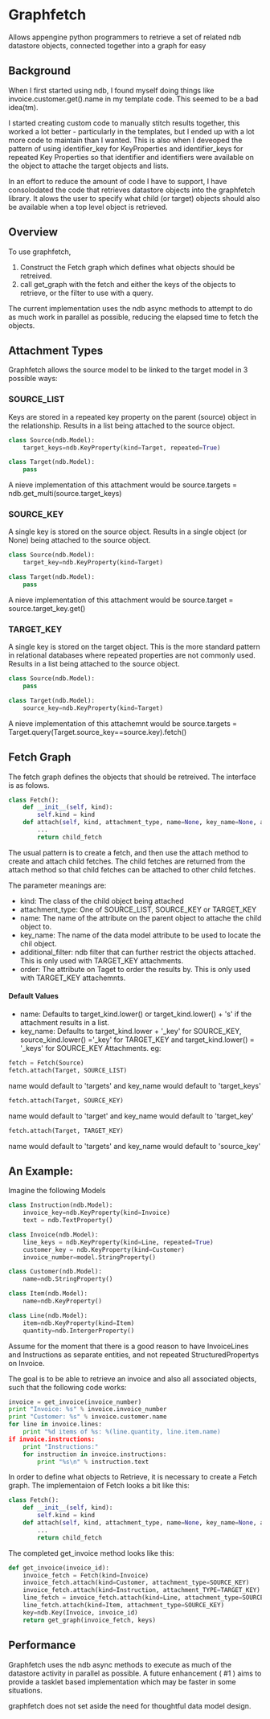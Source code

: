 # Graphfetch

Allows appengine python programmers to retrieve a set of related ndb datastore objects, connected together into a graph for easy 

## Background
When I first started using ndb, I found myself doing things like invoice.customer.get().name in my template code. This seemed to be a bad idea(tm).

I started creating custom code to manually stitch results together, this worked a lot better - particularly in the templates, but I ended up with a lot more code to maintain than I wanted. This is also when I deveoped the pattern of using identifier_key for KeyProperties and identifier_keys for repeated Key Properties so that identifier and identifiers were available on the object to attache the target objects and lists.

In an effort to reduce the amount of code I have to support, I have consolodated the code that retrieves datastore objects into the graphfetch library. It alows the user to specify what child (or target) objects should also be available when a top level object is retrieved.


## Overview
To use graphfetch, 

1. Construct the Fetch graph which defines what objects should be retreived.
2. call get_graph with the fetch and either the keys of the objects to retrieve, or the filter to use with a query.

The current implementation uses the ndb async methods to attempt to do as much work in parallel as possible, reducing the elapsed time to fetch the objects. 

## Attachment Types
Graphfetch allows the source model to be linked to the target model in 3 possible ways:

### SOURCE_LIST
Keys are stored in a repeated key property on the parent (source) object in the relationship. Results in a list being attached to the source object.
```python
class Source(ndb.Model):
	target_keys=ndb.KeyProperty(kind=Target, repeated=True)

class Target(ndb.Model):
	pass
```
A nieve implementation of this attachment would be source.targets = ndb.get_multi(source.target_keys)

### SOURCE_KEY
A single key is stored on the source object. Results in a single object (or None) being attached to the source object.

```python
class Source(ndb.Model):
	target_key=ndb.KeyProperty(kind=Target)

class Target(ndb.Model):
	pass
```

A nieve implementation of this attachment would be source.target = source.target_key.get()

### TARGET_KEY
A single key is stored on the target object. This is the more standard pattern in relational databases where repeated properties are not commonly used. Results in a list being attached to the source object.

```python
class Source(ndb.Model):
	pass

class Target(ndb.Model):
	source_key=ndb.KeyProperty(kind=Target)
```

A nieve implementation of this attachemnt would be source.targets = Target.query(Target.source_key==source.key).fetch()

## Fetch Graph
The fetch graph defines the objects that should be retreived. The interface is as folows.
```python
class Fetch():
    def __init__(self, kind):
        self.kind = kind
    def attach(self, kind, attachment_type, name=None, key_name=None, additional_filter=None, order=None):
        ...
        return child_fetch
```
The usual pattern is to create a fetch, and then use the attach method to create and attach child fetches. The child fetches are returned from the attach method so that child fetches can be attached to other child fetches.

The parameter meanings are:
* kind: The class of the child object being attached
* attachment_type: One of SOURCE_LIST, SOURCE_KEY or TARGET_KEY
* name: The name of the attribute on the parent object to attache the child object to.
* key_name: The name of the data model attribute to be used to locate the chil object.
* additional_filter: ndb filter that can further restrict the objects attached. This is only used with TARGET_KEY attachments.
* order: The attribute on Taget to order the results by. This is only used with TARGET_KEY attachemnts.

#### Default Values
* name: Defaults to target_kind.lower() or target_kind.lower() + 's' if the attachment results in a list.
* key_name: Defaults to target_kind.lower + '_key' for SOURCE_KEY, source_kind.lower() ='_key' for  TARGET_KEY and target_kind.lower() = '_keys' for SOURCE_KEY Attachments. 
eg:
```python
fetch = Fetch(Source)
fetch.attach(Target, SOURCE_LIST)
```
name would default to 'targets' and key_name would default to 'target_keys'
```python
fetch.attach(Target, SOURCE_KEY)
```
name would default to 'target' and key_name would default to 'target_key'
```python
fetch.attach(Target, TARGET_KEY)
```
name would default to 'targets' and key_name would default to 'source_key'

## An Example:
Imagine the following Models

```python
class Instruction(ndb.Model):
    invoice_key=ndb.KeyProperty(kind=Invoice)
    text = ndb.TextProperty()

class Invoice(ndb.Model):
    line_keys = ndb.KeyProperty(kind=Line, repeated=True)
    customer_key = ndb.KeyProperty(kind=Customer)
    invoice_number=model.StringProperty()	

class Customer(ndb.Model):
    name=ndb.StringProperty()

class Item(ndb.Model):
    name=ndb.KeyProperty()

class Line(ndb.Model):
    item=ndb.KeyProperty(kind=Item)
    quantity=ndb.IntergerProperty()
```

Assume for the moment that there is a good reason to have InvoiceLines and Instructions as separate 
entities, and not repeated StructuredPropertys on Invoice.

The goal is to be able to retrieve an invoice and also all associated objects, such that the
following code works:

```python
invoice = get_invoice(invoice_number)
print "Invoice: %s" % invoice.invoice_number
print "Customer: %s" % invoice.customer.name
for line in invoice.lines:
    print "%d items of %s: %(line.quantity, line.item.name)
if invoice.instructions:
    print "Instructions:"
	for instruction in invoice.instructions:
	    print "%s\n" % instruction.text
```

In order to define what objects to Retrieve, it is necessary to create a Fetch graph. The implementaion of Fetch looks a bit like this:

```python
class Fetch():
    def __init__(self, kind):
        self.kind = kind
    def attach(self, kind, attachment_type, name=None, key_name=None, additional_filter=None):
        ...
        return child_fetch
```

The completed get_invoice method looks like this:
```python
def get_invoice(invoice_id):
	invoice_fetch = Fetch(kind=Invoice)
	invoice_fetch.attach(kind=Customer, attachment_type=SOURCE_KEY)
	invoice_fetch.attach(kind=Instruction, attachment_TYPE=TARGET_KEY)
	line_fetch = invoice_fetch.attach(kind=Line, attachment_type=SOURCE_LIST)
	line_fetch.attach(kind=Item, attachment_type=SOURCE_KEY)
	key=ndb.Key(Invoice, invoice_id)
	return get_graph(invoice_fetch, keys)
```


## Performance 

Graphfetch uses the ndb async methods to execute as much of the datastore activity in parallel as possible. A future enhancement ( #1 ) aims to provide a tasklet based implementation which may be faster in some situations.

graphfetch does not set aside the need for thoughtful data model design. 


